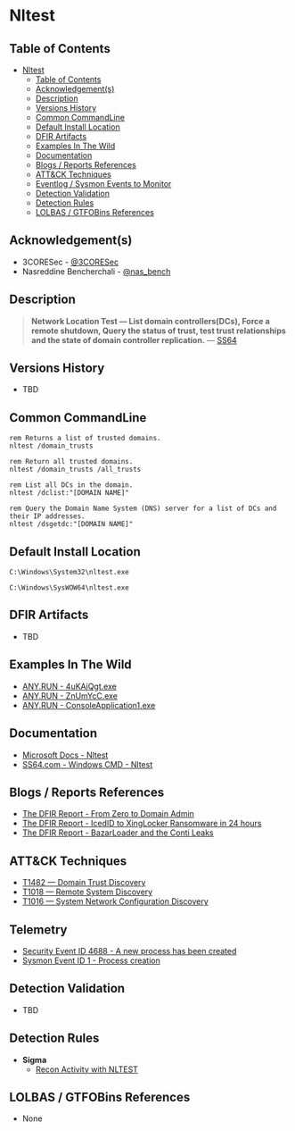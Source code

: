 # Nltest

## Table of Contents

- [Nltest](#nltest)
  - [Table of Contents](#table-of-contents)
  - [Acknowledgement(s)](#acknowledgements)
  - [Description](#description)
  - [Versions History](#versions-history)
  - [Common CommandLine](#common-commandline)
  - [Default Install Location](#default-install-location)
  - [DFIR Artifacts](#dfir-artifacts)
  - [Examples In The Wild](#examples-in-the-wild)
  - [Documentation](#documentation)
  - [Blogs / Reports References](#blogs--reports-references)
  - [ATT&CK Techniques](#attck-techniques)
  - [Eventlog / Sysmon Events to Monitor](#eventlog--sysmon-events-to-monitor)
  - [Detection Validation](#detection-validation)
  - [Detection Rules](#detection-rules)
  - [LOLBAS / GTFOBins References](#lolbas--gtfobins-references)

## Acknowledgement(s)

- 3CORESec - [@3CORESec](https://twitter.com/3CORESec)
- Nasreddine Bencherchali - [@nas_bench](https://twitter.com/nas_bench)

## Description

> **Network Location Test — List domain controllers(DCs), Force a remote shutdown, Query the status of trust, test trust relationships and the state of domain controller replication.** — [SS64](https://ss64.com/nt/nltest.html)

## Versions History

- TBD

## Common CommandLine

```batch
rem Returns a list of trusted domains.
nltest /domain_trusts

rem Return all trusted domains.
nltest /domain_trusts /all_trusts

rem List all DCs in the domain.
nltest /dclist:"[DOMAIN NAME]"

rem Query the Domain Name System (DNS) server for a list of DCs and their IP addresses.
nltest /dsgetdc:"[DOMAIN NAME]"
```

## Default Install Location

```batch
C:\Windows\System32\nltest.exe

C:\Windows\SysWOW64\nltest.exe
```

## DFIR Artifacts

- TBD

## Examples In The Wild

- [ANY.RUN - 4uKAjQgt.exe](https://app.any.run/tasks/d5ee478f-73ff-42bc-8545-7f8122b8fc02/)
- [ANY.RUN - ZnUmYcC.exe](https://app.any.run/tasks/ed1bf76b-c1ac-4a80-b13d-a5a9b935f072/)
- [ANY.RUN - ConsoleApplication1.exe](https://app.any.run/tasks/e543b470-3597-40fe-8aec-e9a48a9286bc/)

## Documentation

- [Microsoft Docs - Nltest](https://docs.microsoft.com/en-us/previous-versions/windows/it-pro/windows-server-2012-r2-and-2012/cc731935(v=ws.11))
- [SS64.com - Windows CMD - Nltest](https://ss64.com/nt/nltest.html)

## Blogs / Reports References

- [The DFIR Report  - From Zero to Domain Admin](https://thedfirreport.com/2021/11/01/from-zero-to-domain-admin/)
- [The DFIR Report  - IcedID to XingLocker Ransomware in 24 hours](https://thedfirreport.com/2021/10/18/icedid-to-xinglocker-ransomware-in-24-hours/)
- [The DFIR Report  - BazarLoader and the Conti Leaks](https://thedfirreport.com/2021/10/04/bazarloader-and-the-conti-leaks/)

## ATT&CK Techniques

- [T1482 — Domain Trust Discovery](https://attack.mitre.org/techniques/T1482/)
- [T1018 — Remote System Discovery](https://attack.mitre.org/techniques/T1018/)
- [T1016 — System Network Configuration Discovery](https://attack.mitre.org/techniques/T1016/)

## Telemetry

- [Security Event ID 4688 - A new process has been created](https://www.ultimatewindowssecurity.com/securitylog/encyclopedia/event.aspx?eventID=4688)
- [Sysmon Event ID 1 - Process creation](https://www.ultimatewindowssecurity.com/securitylog/encyclopedia/event.aspx?eventid=90001)

## Detection Validation

- TBD

## Detection Rules

- **Sigma**
  - [Recon Activity with NLTEST](https://github.com/SigmaHQ/sigma/blob/master/rules/windows/process_creation/win_nltest_recon.yml)

## LOLBAS / GTFOBins References

- None

